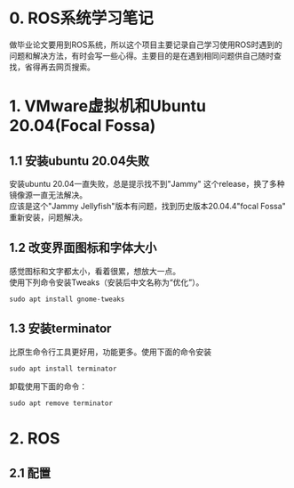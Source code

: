 # 0. ROS系统学习笔记  
做毕业论文要用到ROS系统，所以这个项目主要记录自己学习使用ROS时遇到的问题和解决方法，有时会写一些心得。主要目的是在遇到相同问题供自己随时查找，省得再去网页搜索。
# 1. VMware虚拟机和Ubuntu 20.04(Focal Fossa)  
## 1.1 安装ubuntu 20.04失败  
安装ubuntu 20.04一直失败，总是提示找不到"Jammy" 这个release，换了多种镜像源一直无法解决。  
应该是这个"Jammy Jellyfish"版本有问题，找到历史版本20.04.4"focal Fossa" 重新安装，问题解决。  
## 1.2 改变界面图标和字体大小  
感觉图标和文字都太小，看着很累，想放大一点。    
使用下列命令安装Tweaks（安装后中文名称为“优化”）。  
```
sudo apt install gnome-tweaks
```
## 1.3 安装terminator  
比原生命令行工具更好用，功能更多。使用下面的命令安装  
```
sudo apt install terminator
```  
卸载使用下面的命令：
```
sudo apt remove terminator
```
# 2. ROS
## 2.1 配置 

